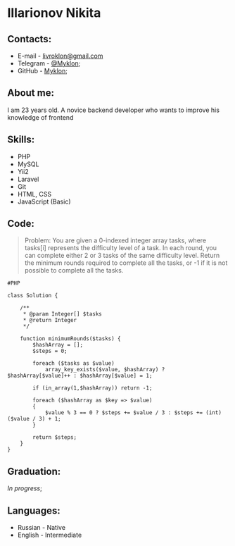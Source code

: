 # Illarionov Nikita
## Contacts: 
  * E-mail - livroklon@gmail.com
  * Telegram - [@Myklon](https://t.me/Myklon);
  * GitHub - [Myklon](https://github.com/Myklon);

## About me:
I am 23 years old. A novice backend developer who wants to improve his knowledge of frontend

## Skills:
* PHP
* MySQL
* Yii2
* Laravel
* Git
* HTML, CSS
* JavaScript (Basic)

## Code:
> Problem: You are given a 0-indexed integer array tasks, where tasks[i] represents the difficulty level of a task. In each round, you can complete either 2 or 3 tasks of the same difficulty level.
Return the minimum rounds required to complete all the tasks, or -1 if it is not possible to complete all the tasks.

```
#PHP

class Solution {

    /**
     * @param Integer[] $tasks
     * @return Integer
     */
     
    function minimumRounds($tasks) {
        $hashArray = [];
        $steps = 0;
        
        foreach ($tasks as $value)
            array_key_exists($value, $hashArray) ? $hashArray[$value]++ : $hashArray[$value] = 1;
        
        if (in_array(1,$hashArray)) return -1;

        foreach ($hashArray as $key => $value)
        {
            $value % 3 == 0 ? $steps += $value / 3 : $steps += (int)($value / 3) + 1;
        }
        
        return $steps;
    }
}
```

## Graduation:
*In progress*;

## Languages:
* Russian - Native
* English - Intermediate
